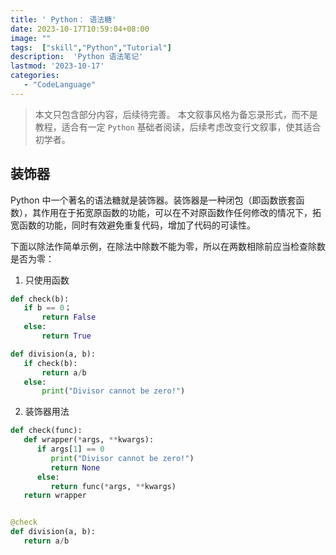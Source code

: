 ```yaml
---
title: ' Python： 语法糖'
date: 2023-10-17T10:59:04+08:00
image: ""
tags:  ["skill","Python","Tutorial"]
description:  'Python 语法笔记'
lastmod: '2023-10-17'
categories: 
   - "CodeLanguage"
---
```



> 本文只包含部分内容，后续待完善。
> 本文叙事风格为备忘录形式，而不是教程，适合有一定 `Python` 基础者阅读，后续考虑改变行文叙事，使其适合初学者。

##  装饰器

Python 中一个著名的语法糖就是装饰器。装饰器是一种闭包（即函数嵌套函数），其作用在于拓宽原函数的功能，可以在不对原函数作任何修改的情况下，拓宽函数的功能，同时有效避免重复代码，增加了代码的可读性。

下面以除法作简单示例，在除法中除数不能为零，所以在两数相除前应当检查除数是否为零：
1. 只使用函数

```Python
def check(b):
   if b == 0；
       return False
   else:
       return True

def division(a, b):
   if check(b):
       return a/b
   else:
       print("Divisor cannot be zero!")
```

2. 装饰器用法

```python
def check(func):
   def wrapper(*args, **kwargs):
      if args[1] == 0
         print("Divisor cannot be zero!")
         return None
      else:
         return func(*args, **kwargs)
   return wrapper


@check
def division(a, b):
   return a/b
```